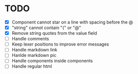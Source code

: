# TODO
 
- [x] Component cannot star on a line with spacing before the @
- [x] "string" cannot contain "{" or "@"
- [x] Remove string quotes from the value field
- [ ] Handle comments
- [ ] Keep lexer positions to improve error messages
- [ ] Handle markdown link
- [ ] Hanlde markdown pic
- [ ] Handle components inside components
- [ ] Handle regular html